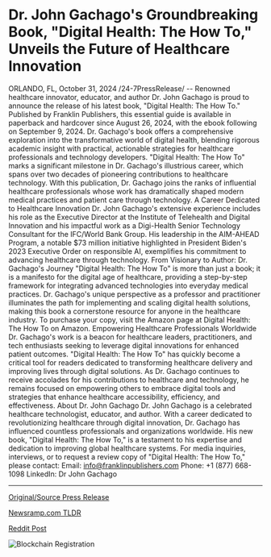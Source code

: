 # Dr. John Gachago's Groundbreaking Book, "Digital Health: The How To," Unveils the Future of Healthcare Innovation

ORLANDO, FL, October 31, 2024 /24-7PressRelease/ -- Renowned healthcare innovator, educator, and author Dr. John Gachago is proud to announce the release of his latest book, "Digital Health: The How To." Published by Franklin Publishers, this essential guide is available in paperback and hardcover since August 26, 2024, with the ebook following on September 9, 2024. Dr. Gachago's book offers a comprehensive exploration into the transformative world of digital health, blending rigorous academic insight with practical, actionable strategies for healthcare professionals and technology developers.  "Digital Health: The How To" marks a significant milestone in Dr. Gachago's illustrious career, which spans over two decades of pioneering contributions to healthcare technology. With this publication, Dr. Gachago joins the ranks of influential healthcare professionals whose work has dramatically shaped modern medical practices and patient care through technology.  A Career Dedicated to Healthcare Innovation Dr. John Gachago's extensive experience includes his role as the Executive Director at the Institute of Telehealth and Digital Innovation and his impactful work as a Digi-Health Senior Technology Consultant for the IFC/World Bank Group. His leadership in the AIM-AHEAD Program, a notable $73 million initiative highlighted in President Biden's 2023 Executive Order on responsible AI, exemplifies his commitment to advancing healthcare through technology.  From Visionary to Author: Dr. Gachago's Journey "Digital Health: The How To" is more than just a book; it is a manifesto for the digital age of healthcare, providing a step-by-step framework for integrating advanced technologies into everyday medical practices. Dr. Gachago's unique perspective as a professor and practitioner illuminates the path for implementing and scaling digital health solutions, making this book a cornerstone resource for anyone in the healthcare industry. To purchase your copy, visit the Amazon page at Digital Health: The How To on Amazon.  Empowering Healthcare Professionals Worldwide Dr. Gachago's work is a beacon for healthcare leaders, practitioners, and tech enthusiasts seeking to leverage digital innovations for enhanced patient outcomes. "Digital Health: The How To" has quickly become a critical tool for readers dedicated to transforming healthcare delivery and improving lives through digital solutions.  As Dr. Gachago continues to receive accolades for his contributions to healthcare and technology, he remains focused on empowering others to embrace digital tools and strategies that enhance healthcare accessibility, efficiency, and effectiveness.  About Dr. John Gachago Dr. John Gachago is a celebrated healthcare technologist, educator, and author. With a career dedicated to revolutionizing healthcare through digital innovation, Dr. Gachago has influenced countless professionals and organizations worldwide. His new book, "Digital Health: The How To," is a testament to his expertise and dedication to improving global healthcare systems.  For media inquiries, interviews, or to request a review copy of "Digital Health: The How To," please contact:  Email: info@franklinpublishers.com  Phone: +1 (877) 668-1098 LinkedIn: Dr John Gachago 

---

[Original/Source Press Release](https://www.24-7pressrelease.com/press-release/515761/dr-john-gachagos-groundbreaking-book-digital-health-the-how-to-unveils-the-future-of-healthcare-innovation)
                    

[Newsramp.com TLDR](https://newsramp.com/curated-news/dr-john-gachago-releases-groundbreaking-book-on-digital-health/ae74e4c56f01d9716ef9c070571e5156) 

 



[Reddit Post](https://www.reddit.com/r/BookNews/comments/1gg8syw/dr_john_gachago_releases_groundbreaking_book_on/) 



![Blockchain Registration](https://cdn.newsramp.app/24-7PressRelease/qrcode/2410/31/neonxdjM.webp)